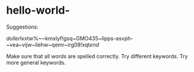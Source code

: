 # hello-world-


Suggestions:

$doller$lxxtw%~~kmxlyf!gsq~GMO435~lipps-asvph-~vea~vijw~liehw~qemr~irg08!xqt$end$

Make sure that all words are spelled correctly.
Try different keywords.
Try more general keywords.
